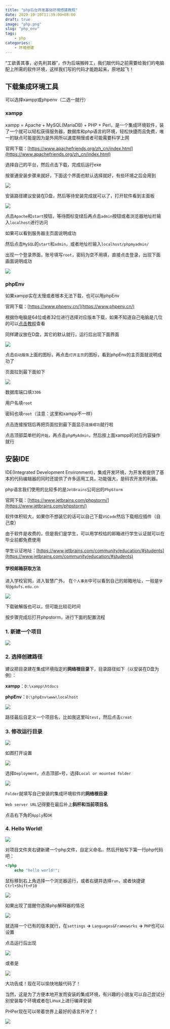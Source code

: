 ```yaml
---
title: "php后台开发基础环境搭建教程"
date: 2020-10-10T11:39:00+08:00
draft: true
image: "php.png"
slug: "php_env"
tags:
    - php
categories:
    - 环境搭建
---
```


“工欲善其事，必先利其器”，作为后端搬砖工，我们敲代码之前需要给我们的电脑配上所需的软件环境，这样我们写的代码才能跑起来，原地起飞！

## 下载集成环境工具

可以选择xampp或phpenv（二选一就行）

### xampp

xampp = Apache + MySQL(MariaDB) + PHP + Perl，是一个集成环境软件，装了一个就可以轻松获得服务器，数据库和php语言的环境，轻松快捷而且免费，唯一的缺点可能是因为是外网所以速度稍慢或者可能需要科学上网

官网下载：[https://www.apachefriends.org/zh_cn/index.html](https://www.apachefriends.org/zh_cn/index.html)

选择自己的平台，然后点击下载，完成后运行exe

按普通安装步骤来就好，下面这个界面也默认选择就好，有些环境之后会用到

![](install.png)

安装路径建议安装在D盘，然后等待安装完成就可以了，打开软件看到主面板

![](control_panel.png)

点击`Apache`和`start`按钮，等待图标变绿后再点击`admin`按钮或者浏览器地址栏输入`localhost`进行访问

如果可以看到服务器主页面说明成功

然后点击`MySQL`的`start`和`admin`，或者地址栏输入`localhost/phpmyadmin/`

出现一个登录界面，账号填写`root`，密码为空不用填，直接点击登录，出现下面画面说明成功

![](phpmyadmin.png)



### phpEnv

如果xampp实在太慢或者根本无法下载，也可以用phpEnv

官网下载：[https://www.phpenv.cn/](https://www.phpenv.cn/)

根据你电脑是64位或者32位进行选择对应版本下载，如果不知道自己电脑是几位的可以[点击教程](https://jingyan.baidu.com/article/7f41ecec2f851a593d095c9b.html)查看

同样建议放在D盘，其它的默认就行，运行后出现下面界面

![](phpenv.png)

点击`启动服务`上面的图标，再点击`打开主页`的图标，看到phpEnv的主页面就说明成功了

页面拉到最下面如下

![](phpenv_mysql.png)

数据库端口填`3306`

用户名填`root`

密码也填`root`（注意：这里和xampp不一样）

点击连接按钮后再把页面拉到最下面显示`连接成功`就行啦

点击顶部菜单栏的`开始`，再点击`phpMyAdmin`，然后按上面xampp的对应内容操作就行



## 安装IDE

IDE(Integrated Development Environment)，集成开发环境，为开发者提供了基本的代码编辑器的同时还提供了许多适用工具，功能强大，是码农开发的利器。

php语言我们使用的比较多的是`JetBrains`公司出的`PhpStorm`

官网下载：[https://www.jetbrains.com/phpstorm/](https://www.jetbrains.com/phpstorm/)

软件体积较大，如果你不想装它的话可以自己下载`VSCode`然后下载相应插件（自己查）

由于软件是收费的，但是我们是学生，可以用学校给的邮箱进行学生认证就可以在毕业前都免费使用

学生认证地址：[https://www.jetbrains.com/community/education/#students](https://www.jetbrains.com/community/education/#students)

#### 学校邮箱获取方法

进入学校官网，进入智慧广外，	在`个人事务`中可以看到自己的邮箱地址，一般是`学号@gdufs.edu.cn`

![](email.png)

下载破解版也可以，但可能比较花时间

按步骤完成后打开phpstorm，进行下面的配置流程

### 1. 新建一个项目

![](new_project.png)

### 2. 选择创建路径

建议把目录建在集成环境指定的**网络根目录**下，目录路径如下（以安装在D盘为例）：

**xampp**：`D:\xampp\htdocs`

**phpEnv**：`D:\phpEnv\www\localhost`

![](path.png)

路径最后自定义一个项目名，比如我这里叫`test`，然后点击`creat`

### 3. 修改运行目录

![](settings.png)

如图打开设置

![](deployment.png)

选择`Deployment`，点击顶部`+`号，选择`Local or mounted folder`

![](url.png)

`Folder`就填写自己安装的集成环境软件的**网络根目录**

`Web server URL`记得要在最后补上**斜杆和当前项目名**

点击右下角的`Apply`和`OK`

### 4. Hello World!

![](new_file.png)

对项目文件夹右键新建一个php文件，自定义命名，然后开始写下第一行php代码吧：

```php
<?php
    echo "hello world!";
```

鼠标移到右上角选择一个浏览器运行，或者右键并选择`run`，或者快捷键`Ctrl+Shift+F10`

![](brower.png)

如果出现了提醒你选择php解释器的情况

![](language_level.png)

就选择一个已有的版本就行，在`settings` **->** `Languages&Frameworks`  **->** `PHP`也可以设置

点击运行后出现

![](hello_world.png)

或者是

![](hello_world2.png)

大功告成！现在可以愉快地敲代码了！

当然，这是为了方便本地开发而安装的集成环境，有兴趣的小朋友可以自己尝试分别安装每个环境或者在Linux上进行编译安装



PHPer现在可以带着世界上最好的语言开冲了！

![](phper.jpg)